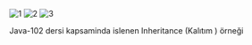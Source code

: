 ![1](https://user-images.githubusercontent.com/40895613/187044609-6d311dcd-64a5-4d7a-b2e5-9de4ecc7023d.png)
![2](https://user-images.githubusercontent.com/40895613/187044610-74257f6a-4784-4318-93d6-d2e4d7b0576b.png)
![3](https://user-images.githubusercontent.com/40895613/187044536-e83e071a-da82-4938-9117-79572496300b.png)

Java-102 dersi kapsaminda islenen Inheritance (Kalıtım ) örneği
